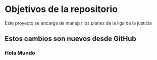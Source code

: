 # Objetivos de la repositorio

Este proyecto se encarga de manejar los planes de la liga de la justicia


## Estos cambios son nuevos desde GitHub


### Hola Mundo
